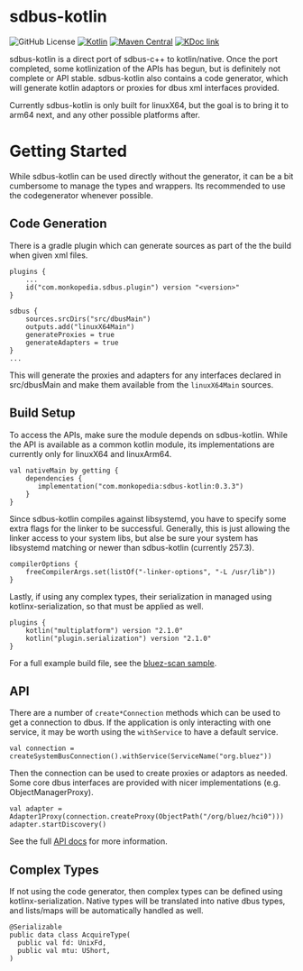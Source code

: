 # sdbus-kotlin

![GitHub License](https://img.shields.io/github/license/monkopedia/sdbus-kotlin)
[![Kotlin](https://img.shields.io/badge/kotlin-2.1.20-blue.svg?logo=kotlin)](http://kotlinlang.org)
[![Maven Central](https://img.shields.io/maven-central/v/com.monkopedia/kotlin-sdbus/0.3.3)](https://search.maven.org/artifact/com.monkopedia/sdbus-kotlin/0.3.3/pom)
[![KDoc link](https://img.shields.io/badge/API_reference-KDoc-blue)](https://monkopedia.github.io/sdbus-kotlin/sdbus-kotlin/com.monkopedia.sdbus/index.html)

sdbus-kotlin is a direct port of sdbus-c++ to kotlin/native. Once the port completed, some
kotlinization of the APIs has begun, but is definitely not complete or API stable. sdbus-kotlin
also contains a code generator, which will generate kotlin adaptors or proxies for dbus xml
interfaces provided.

Currently sdbus-kotlin is only built for linuxX64, but the goal is to bring it to arm64 next, and
any other possible platforms after.

# Getting Started

While sdbus-kotlin can be used directly without the generator, it can be a bit cumbersome to manage
the types and wrappers. Its recommended to use the codegenerator whenever possible.

## Code Generation

There is a gradle plugin which can generate sources as part of the the build when given xml files.

```
plugins {
    ...
    id("com.monkopedia.sdbus.plugin") version "<version>"
}

sdbus {
    sources.srcDirs("src/dbusMain")
    outputs.add("linuxX64Main")
    generateProxies = true
    generateAdapters = true
}
...
```

This will generate the proxies and adapters for any interfaces declared in src/dbusMain and make
them available from the `linuxX64Main` sources.

## Build Setup

To access the APIs, make sure the module depends on sdbus-kotlin. While the API is available as
a common kotlin module, its implementations are currently only for linuxX64 and linuxArm64.

```
val nativeMain by getting {
    dependencies {
       implementation("com.monkopedia:sdbus-kotlin:0.3.3")
    }
}
```

Since sdbus-kotlin compiles against libsystemd, you have to specify some extra flags for the linker
to be successful. Generally, this is just allowing the linker access to your system libs, but alse
be sure your system has libsystemd matching or newer than sdbus-kotlin (currently 257.3).

```
compilerOptions {
    freeCompilerArgs.set(listOf("-linker-options", "-L /usr/lib"))
}
```

Lastly, if using any complex types, their serialization in managed using kotlinx-serialization, so
that must be applied as well.

```
plugins {
    kotlin("multiplatform") version "2.1.0"
    kotlin("plugin.serialization") version "2.1.0"
}
```

For a full example build file, see the [bluez-scan sample](samples/bluez-scan).

## API

There are a number of `create*Connection` methods which can be used to get a connection to dbus.
If the application is only interacting with one service, it may be worth using the `withService`
to have a default service.

```
val connection = createSystemBusConnection().withService(ServiceName("org.bluez"))
```

Then the connection can be used to create proxies or adaptors as needed. Some core dbus interfaces
are provided with nicer implementations (e.g. ObjectManagerProxy).

```
val adapter = Adapter1Proxy(connection.createProxy(ObjectPath("/org/bluez/hci0")))
adapter.startDiscovery()
```

See the full [API docs](https://monkopedia.github.io/sdbus-kotlin/sdbus-kotlin/com.monkopedia.sdbus/index.html) for more information.

## Complex Types

If not using the code generator, then complex types can be defined using kotlinx-serialization.
Native types will be translated into native dbus types, and lists/maps will be automatically
handled as well.

```
@Serializable
public data class AcquireType(
  public val fd: UnixFd,
  public val mtu: UShort,
)
```
